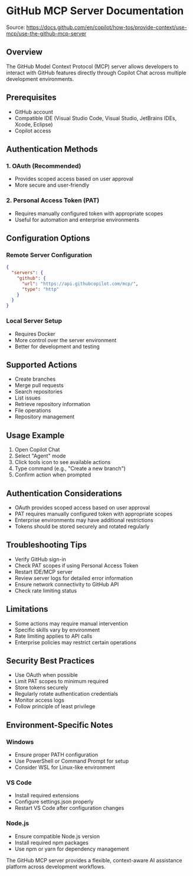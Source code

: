 # GitHub MCP Server Documentation

Source: https://docs.github.com/en/copilot/how-tos/provide-context/use-mcp/use-the-github-mcp-server

## Overview

The GitHub Model Context Protocol (MCP) server allows developers to interact with GitHub features directly through Copilot Chat across multiple development environments.

## Prerequisites

- GitHub account
- Compatible IDE (Visual Studio Code, Visual Studio, JetBrains IDEs, Xcode, Eclipse)
- Copilot access

## Authentication Methods

### 1. OAuth (Recommended)
- Provides scoped access based on user approval
- More secure and user-friendly

### 2. Personal Access Token (PAT)
- Requires manually configured token with appropriate scopes
- Useful for automation and enterprise environments

## Configuration Options

### Remote Server Configuration
```json
{
  "servers": {
    "github": {
      "url": "https://api.githubcopilot.com/mcp/",
      "type": "http"
    }
  }
}
```

### Local Server Setup
- Requires Docker
- More control over the server environment
- Better for development and testing

## Supported Actions

- Create branches
- Merge pull requests
- Search repositories
- List issues
- Retrieve repository information
- File operations
- Repository management

## Usage Example

1. Open Copilot Chat
2. Select "Agent" mode
3. Click tools icon to see available actions
4. Type command (e.g., "Create a new branch")
5. Confirm action when prompted

## Authentication Considerations

- OAuth provides scoped access based on user approval
- PAT requires manually configured token with appropriate scopes
- Enterprise environments may have additional restrictions
- Tokens should be stored securely and rotated regularly

## Troubleshooting Tips

- Verify GitHub sign-in
- Check PAT scopes if using Personal Access Token
- Restart IDE/MCP server
- Review server logs for detailed error information
- Ensure network connectivity to GitHub API
- Check rate limiting status

## Limitations

- Some actions may require manual intervention
- Specific skills vary by environment
- Rate limiting applies to API calls
- Enterprise policies may restrict certain operations

## Security Best Practices

- Use OAuth when possible
- Limit PAT scopes to minimum required
- Store tokens securely
- Regularly rotate authentication credentials
- Monitor access logs
- Follow principle of least privilege

## Environment-Specific Notes

### Windows
- Ensure proper PATH configuration
- Use PowerShell or Command Prompt for setup
- Consider WSL for Linux-like environment

### VS Code
- Install required extensions
- Configure settings.json properly
- Restart VS Code after configuration changes

### Node.js
- Ensure compatible Node.js version
- Install required npm packages
- Use npm or yarn for dependency management

The GitHub MCP server provides a flexible, context-aware AI assistance platform across development workflows.